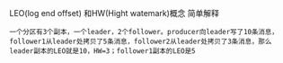 

LEO(log end offset) 和HW(Hight watemark)概念 简单解释

```
一个分区有3个副本，一个leader，2个follower。producer向leader写了10条消息，follower1从leader处拷贝了5条消息，follower2从leader处拷贝了3条消息，那么leader副本的LEO就是10，HW=3；follower1副本的LEO是5
```


